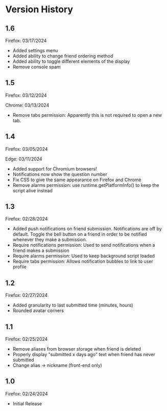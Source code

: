 # Version History

## 1.6
Firefox: 03/17/2024

- Added settings menu
- Added ability to change friend ordering method
- Added ability to toggle different elements of the display
- Remove console spam

## 1.5
Firefox: 03/12/2024

Chrome: 03/13/2024

- Remove tabs permission: Apparently this is not required to open a new tab.

## 1.4
Firefox: 03/05/2024

Edge: 03/11/2024

- Added support for Chromium browsers!
- Notifications now show the question number
- Fix CSS to give the same appearance on Firefox and Chrome
- Remove alarms permission: use runtime.getPlatformInfo() to keep the script alive instead

## 1.3
Firefox: 02/28/2024

- Added push notifications on friend submission. Notifications are off by default. Toggle the bell button on a friend in order to be notified whenever they make a submission.
- Require notifications permission: Used to send notifications when a friend makes a submission
- Require alarms permission: Used to keep background script loaded
- Require tabs permission: Allows notification bubbles to link to user profile

## 1.2
Firefox: 02/27/2024

- Added granularity to last submitted time (minutes, hours)
- Rounded avatar corners

## 1.1
Firefox: 02/25/2024

- Remove aliases from browser storage when friend is deleted
- Properly display "submitted x days ago" text when friend has never submitted
- Change alias -> nickname (front-end only)

## 1.0
Firefox: 02/24/2024

- Initial Release
